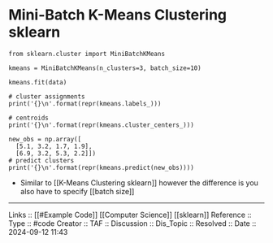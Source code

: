 # Mini-Batch K-Means Clustering sklearn

```
from sklearn.cluster import MiniBatchKMeans

kmeans = MiniBatchKMeans(n_clusters=3, batch_size=10)

kmeans.fit(data)

# cluster assignments
print('{}\n'.format(repr(kmeans.labels_)))

# centroids
print('{}\n'.format(repr(kmeans.cluster_centers_)))

new_obs = np.array([
  [5.1, 3.2, 1.7, 1.9],
  [6.9, 3.2, 5.3, 2.2]])
# predict clusters
print('{}\n'.format(repr(kmeans.predict(new_obs))))
```

- Similar to [[K-Means Clustering sklearn]] however the difference is you also have to specify [[batch size]]

---
Links :: [[#Example Code]] [[Computer Science]] [[sklearn]]
Reference ::
Type :: #code
Creator ::
TAF ::
Discussion ::
Dis_Topic :: 
Resolved ::
Date :: 2024-09-12 11:43
